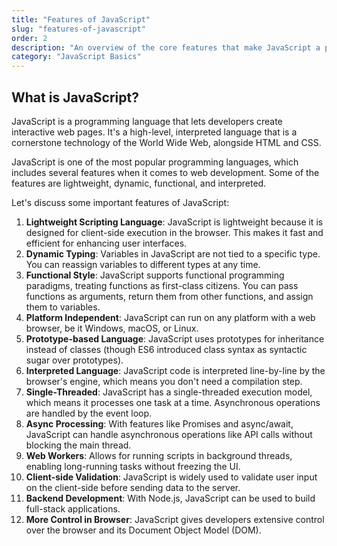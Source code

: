 ```yaml
---
title: "Features of JavaScript"
slug: "features-of-javascript"
order: 2
description: "An overview of the core features that make JavaScript a powerful and popular language for web development."
category: "JavaScript Basics"
---
```


## What is JavaScript?

JavaScript is a programming language that lets developers create interactive web pages. It's a high-level, interpreted language that is a cornerstone technology of the World Wide Web, alongside HTML and CSS.

JavaScript is one of the most popular programming languages, which includes several features when it comes to web development. Some of the features are lightweight, dynamic, functional, and interpreted.

Let's discuss some important features of JavaScript:

1.  **Lightweight Scripting Language**: JavaScript is lightweight because it is designed for client-side execution in the browser. This makes it fast and efficient for enhancing user interfaces.
2.  **Dynamic Typing**: Variables in JavaScript are not tied to a specific type. You can reassign variables to different types at any time.
3.  **Functional Style**: JavaScript supports functional programming paradigms, treating functions as first-class citizens. You can pass functions as arguments, return them from other functions, and assign them to variables.
4.  **Platform Independent**: JavaScript can run on any platform with a web browser, be it Windows, macOS, or Linux.
5.  **Prototype-based Language**: JavaScript uses prototypes for inheritance instead of classes (though ES6 introduced class syntax as syntactic sugar over prototypes).
6.  **Interpreted Language**: JavaScript code is interpreted line-by-line by the browser's engine, which means you don't need a compilation step.
7.  **Single-Threaded**: JavaScript has a single-threaded execution model, which means it processes one task at a time. Asynchronous operations are handled by the event loop.
8.  **Async Processing**: With features like Promises and async/await, JavaScript can handle asynchronous operations like API calls without blocking the main thread.
9.  **Web Workers**: Allows for running scripts in background threads, enabling long-running tasks without freezing the UI.
10. **Client-side Validation**: JavaScript is widely used to validate user input on the client-side before sending data to the server.
11. **Backend Development**: With Node.js, JavaScript can be used to build full-stack applications.
12. **More Control in Browser**: JavaScript gives developers extensive control over the browser and its Document Object Model (DOM).
